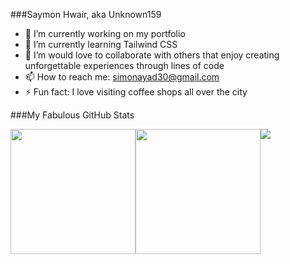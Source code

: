 ###Saymon Hwair, aka Unknown159
- 🔭 I’m currently working on my portfolio
- 🌱 I’m currently learning Tailwind CSS
- 👯 I’m would love to collaborate with others that enjoy creating unforgettable experiences through lines of code
- 📫 How to reach me: <a href="mailto:simonayad30@gmail.com"> simonayad30@gmail.com <a/>
- ⚡ Fun fact: I love visiting coffee shops all over the city

###My Fabulous GitHub Stats
<div style="display:flex;">
<a href="#">
<img height=200 align="center" src="https://github-readme-stats.vercel.app/api?username=shwaier&theme=radical&include_all_commits=true&count_private=true\&rank_icon=github"/>
  <a/>
<a href="#">
<img height=200 align="center" src="https://github-readme-streak-stats.herokuapp.com/?user=shwaier&theme=radical"/>
<a/>
<a href="">
<img  align="center" src="https://github-readme-stats.vercel.app/api/top-langs/?username=shwaier&theme=radical&include_all_commits=true&count_private=true&hide_progress=true&layout=donut-vertical"/>
<a/>
<div/>
